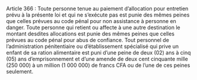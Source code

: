 Article 366 : Toute personne tenue au paiement d’allocation pour entretien prévu à la présente loi et qui ne s’exécute pas est punie des mêmes peines que celles prévues au code pénal pour non assistance à personne en danger.
Toute personne qui retient ou affecte à une autre destination le montant desdites allocations est punie des mêmes peines que celles prévues au code pénal pour abus de confiance.
Tout personnel de l’administration pénitentiaire ou d’établissement spécialisé qui prive un enfant de sa ration alimentaire est puni d’une peine de deux (02) ans à cinq (05) ans d’emprisonnement et d’une amende de deux cent cinquante mille (250 000) à un million (1 000 000) de francs CFA ou de l’une de ces peines seulement.